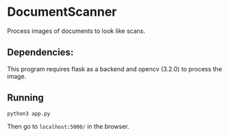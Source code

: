 # DocumentScanner
Process images of documents to look like scans.

## Dependencies:
This program requires flask as a backend and opencv (3.2.0) to process the image.

## Running
```
python3 app.py
```
Then go to ```localhost:5000/``` in the browser.

